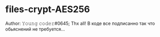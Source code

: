 # files-crypt-AES256
Author: 𝚈𝚘𝚞𝚗𝚐 𝚌𝚘𝚍𝚎𝚛#0645; Thx all!
В коде все подписанно так что обьяснений не требуется...
